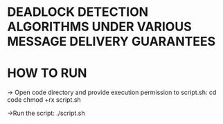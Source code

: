 # DEADLOCK DETECTION ALGORITHMS UNDER VARIOUS MESSAGE DELIVERY GUARANTEES

# HOW TO RUN
-> Open code directory and provide execution permission to script.sh:
cd code
chmod +rx script.sh


->Run the script:
./script.sh